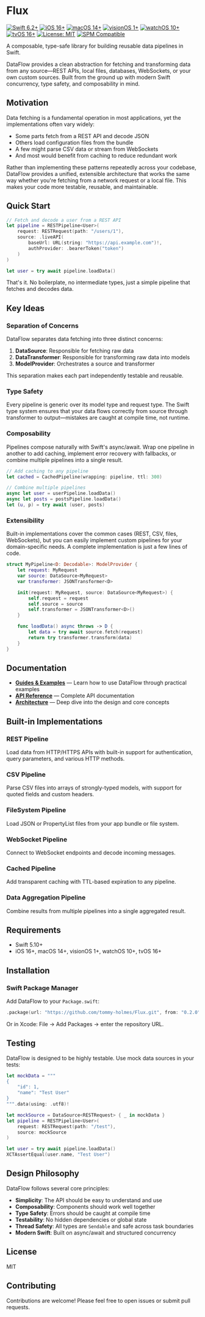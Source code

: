 # Flux

[![Swift 6.2+](https://img.shields.io/badge/Swift-6.2%2B-orange.svg)](https://swift.org)
[![iOS 16+](https://img.shields.io/badge/iOS-16%2B-blue.svg)](https://developer.apple.com/ios/)
[![macOS 14+](https://img.shields.io/badge/macOS-14%2B-lightgrey.svg)](https://www.apple.com/macos/)
[![visionOS 1+](https://img.shields.io/badge/visionOS-1%2B-purple.svg)](https://www.apple.com/visionos/)
[![watchOS 10+](https://img.shields.io/badge/watchOS-10%2B-blueviolet.svg)](https://www.apple.com/watchos/)
[![tvOS 16+](https://img.shields.io/badge/tvOS-16%2B-ff69b4.svg)](https://www.apple.com/tv/)
[![License: MIT](https://img.shields.io/badge/License-MIT-yellow.svg)](https://opensource.org/licenses/MIT)
[![SPM Compatible](https://img.shields.io/badge/SPM-compatible-brightgreen.svg)](https://swift.org/package-manager/)

A composable, type-safe library for building reusable data pipelines in Swift.

DataFlow provides a clean abstraction for fetching and transforming data from any source—REST APIs, local files, databases, WebSockets, or your own custom sources. Built from the ground up with modern Swift concurrency, type safety, and composability in mind.

## Motivation

Data fetching is a fundamental operation in most applications, yet the implementations often vary widely:

- Some parts fetch from a REST API and decode JSON
- Others load configuration files from the bundle
- A few might parse CSV data or stream from WebSockets
- And most would benefit from caching to reduce redundant work

Rather than implementing these patterns repeatedly across your codebase, DataFlow provides a unified, extensible architecture that works the same way whether you're fetching from a network request or a local file. This makes your code more testable, reusable, and maintainable.

## Quick Start

```swift
// Fetch and decode a user from a REST API
let pipeline = RESTPipeline<User>(
    request: RESTRequest(path: "/users/1"),
    source: .liveAPI(
        baseUrl: URL(string: "https://api.example.com")!,
        authProvider: .bearerToken("token")
    )
)

let user = try await pipeline.loadData()
```

That's it. No boilerplate, no intermediate types, just a simple pipeline that fetches and decodes data.

## Key Ideas

### Separation of Concerns

DataFlow separates data fetching into three distinct concerns:

1. **DataSource**: Responsible for fetching raw data
2. **DataTransformer**: Responsible for transforming raw data into models
3. **ModelProvider**: Orchestrates a source and transformer

This separation makes each part independently testable and reusable.

### Type Safety

Every pipeline is generic over its model type and request type. The Swift type system ensures that your data flows correctly from source through transformer to output—mistakes are caught at compile time, not runtime.

### Composability

Pipelines compose naturally with Swift's async/await. Wrap one pipeline in another to add caching, implement error recovery with fallbacks, or combine multiple pipelines into a single result.

```swift
// Add caching to any pipeline
let cached = CachedPipeline(wrapping: pipeline, ttl: 300)

// Combine multiple pipelines
async let user = userPipeline.loadData()
async let posts = postsPipeline.loadData()
let (u, p) = try await (user, posts)
```

### Extensibility

Built-in implementations cover the common cases (REST, CSV, files, WebSockets), but you can easily implement custom pipelines for your domain-specific needs. A complete implementation is just a few lines of code.

```swift
struct MyPipeline<D: Decodable>: ModelProvider {
    let request: MyRequest
    var source: DataSource<MyRequest>
    var transformer: JSONTransformer<D>

    init(request: MyRequest, source: DataSource<MyRequest>) {
        self.request = request
        self.source = source
        self.transformer = JSONTransformer<D>()
    }

    func loadData() async throws -> D {
        let data = try await source.fetch(request)
        return try transformer.transform(data)
    }
}
```

## Documentation

- **[Guides & Examples](Guides.md)** — Learn how to use DataFlow through practical examples
- **[API Reference](API_REFERENCE.md)** — Complete API documentation
- **[Architecture](Architecture.md)** — Deep dive into the design and core concepts

## Built-in Implementations

### REST Pipeline

Load data from HTTP/HTTPS APIs with built-in support for authentication, query parameters, and various HTTP methods.

### CSV Pipeline

Parse CSV files into arrays of strongly-typed models, with support for quoted fields and custom headers.

### FileSystem Pipeline

Load JSON or PropertyList files from your app bundle or file system.

### WebSocket Pipeline

Connect to WebSocket endpoints and decode incoming messages.

### Cached Pipeline

Add transparent caching with TTL-based expiration to any pipeline.

### Data Aggregation Pipeline

Combine results from multiple pipelines into a single aggregated result.

## Requirements

- Swift 5.10+
- iOS 16+, macOS 14+, visionOS 1+, watchOS 10+, tvOS 16+

## Installation

### Swift Package Manager

Add DataFlow to your `Package.swift`:

```swift
.package(url: "https://github.com/tommy-holmes/Flux.git", from: "0.2.0")
```

Or in Xcode: File → Add Packages → enter the repository URL.

## Testing

DataFlow is designed to be highly testable. Use mock data sources in your tests:

```swift
let mockData = """
{
    "id": 1,
    "name": "Test User"
}
""".data(using: .utf8)!

let mockSource = DataSource<RESTRequest> { _ in mockData }
let pipeline = RESTPipeline<User>(
    request: RESTRequest(path: "/test"),
    source: mockSource
)

let user = try await pipeline.loadData()
XCTAssertEqual(user.name, "Test User")
```

## Design Philosophy

DataFlow follows several core principles:

- **Simplicity**: The API should be easy to understand and use
- **Composability**: Components should work well together
- **Type Safety**: Errors should be caught at compile time
- **Testability**: No hidden dependencies or global state
- **Thread Safety**: All types are `Sendable` and safe across task boundaries
- **Modern Swift**: Built on async/await and structured concurrency

## License

MIT

## Contributing

Contributions are welcome! Please feel free to open issues or submit pull requests.
